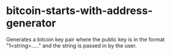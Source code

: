 # bitcoin-starts-with-address-generator
Generates a bitcoin key pair where the public key is in the format "1&lt;string>....." and the string is passed in by the user.
